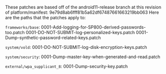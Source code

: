 These patches are based off of the android11-release branch
at this revision of platform/manifest:
9e79d8ab6fff81b5a62df67487661663219bb063
Here are the paths that the patches apply to:

`frameworks/base`:
  0001-Add-logging-for-SP800-derived-passwords-too.patch
  0001-DO-NOT-SUBMIT-log-personalized-keys.patch
  0001-Dump-synthetic-password-related-keys.patch

`system/vold`:
  0001-DO-NOT-SUBMIT-log-disk-encryption-keys.patch

`system/security`:
  0001-Dump-master-key-when-generated-and-read.patch

`external/wpa_supplicant_8`:
  0001-Dump-security-key.patch
